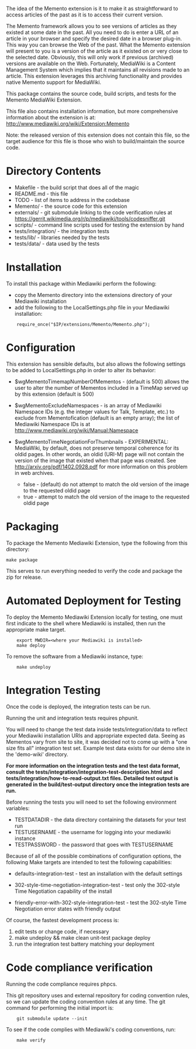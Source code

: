 The idea of the Memento extension is it to make it as straightforward to access articles of the past as it is to access their current version.

The Memento framework allows you to see versions of articles as they existed at some date in the past. All you need to do is enter a URL of an article in your browser and specify the desired date in a browser plug-in. This way you can browse the Web of the past. What the Memento extension will present to you is a version of the article as it existed on or very close to the selected date. Obviously, this will only work if previous (archived) versions are available on the Web. Fortunately, MediaWiki is a Content Management System which implies that it maintains all revisions made to an article. This extension leverages this archiving functionality and provides native Memento support for MediaWiki.

This package contains the source code, build scripts, and tests for the Memento MediaWiki Extension.

This file also contains installation information, but more comprehensive information about the extension is at:  http://www.mediawiki.org/wiki/Extension:Memento

Note: the released version of this extension does not contain this file, so the target audience for this file is those who wish to build/maintain the source code.

# Directory Contents

* Makefile - the build script that does all of the magic
* README.md - this file
* TODO - list of items to address in the codebase
* Memento/ - the source code for this extension
* externals/ - git submodule linking to the code verification rules at https://gerrit.wikimedia.org/r/p/mediawiki/tools/codesniffer.git
* scripts/ - command line scripts used for testing the extension by hand
* tests/integration/ - the integration tests
* tests/lib/ - libraries needed by the tests
* tests/data/ - data used by the tests


# Installation

To install this package within Mediawiki perform the following:
* copy the Memento directory into the extensions directory of your Mediawiki installation
* add the following to the LocalSettings.php file in your Mediawiki installation:
```
    require_once("$IP/extensions/Memento/Memento.php");
```

# Configuration

This extension has sensible defaults, but also allows the following settings to be added to LocalSettings.php in order to alter its behavior:

* $wgMementoTimemapNumberOfMementos - (default is 500) allows the user to alter the number of Mementos included in a TimeMap served up by this extension (default is 500)

* $wgMementoExcludeNamespaces - is an array of Mediawiki Namespace IDs (e.g. the integer values for Talk, Template, etc.) to exclude from Mementofication (default is an empty array); the list of Mediawiki Namespace IDs is at http://www.mediawiki.org/wiki/Manual:Namespace

* $wgMementoTimeNegotiationForThumbnails - EXPERIMENTAL: MediaWiki, by default, does not preserve temporal coherence for its oldid pages.  In other words, an oldid (URI-M) page will not contain the version of the image that existed when that page was created.  See http://arxiv.org/pdf/1402.0928.pdf for more information on this problem in web archives.
    * false - (default) do not attempt to match the old version of the image to the requested oldid page
    * true - attempt to match the old version of the image to the requested oldid page

# Packaging

To package the Memento Mediawiki Extension, type the following 
from this directory:

    make package

This serves to run everything needed to verify the code and package the zip for release.

# Automated Deployment for Testing

To deploy the Memento Mediawiki Extension locally for testing, one must first indicate to the shell where Mediawiki is installed, then run the appropriate make target.

```
    export MWDIR=<where your Mediawiki is installed>
    make deploy
```

To remove the software from a Mediawiki instance, type:

```
    make undeploy
```

# Integration Testing

Once the code is deployed, the integration tests can be run.

Running the unit and integration tests requires phpunit.

You will need to change the test data inside tests/integration/data to reflect your Mediawiki installation URIs and appropriate expected data.  Seeing as Mementos vary from site to site, it was decided not to come up with a "one size fits all" integration test set.  Example test data exists for our demo site in the 'demo-wiki' directory.

**For more information on the integration tests and the test data format, consult the tests/integration/integration-test-description.html and tests/integration/how-to-read-output.txt files.  Detailed test output is generated in the build/test-output directory once the integration tests are run.**

Before running the tests you will need to set the following environment variables:
* TESTDATADIR - the data directory containing the datasets for your test run
* TESTUSERNAME - the username for logging into your mediawiki instance
* TESTPASSWORD - the password that goes with TESTUSERNAME

Because of all of the possible combinations of configuration options, the following Make targets are intended to test the following capabilities:

* defaults-integration-test - test an installation with the default settings

* 302-style-time-negotiation-integration-test - test only the 302-style Time Negotiation capability of the install

* friendly-error-with-302-style-integration-test - test the 302-style Time Negotiation error states with friendly output

Of course, the fastest development process is:

1. edit tests or change code, if necessary
2. make undeploy && make clean unit-test package deploy
3. run the integration test battery matching your deployment

# Code compliance verification

Running the code compliance requires phpcs.

This git repository uses and external repository for coding convention rules, so we can update the coding convention rules at any time.  The git command for performing the initial import is:

```
    git submodule update --init
```

To see if the code complies with Mediawiki's coding conventions, run:

```
    make verify
```
